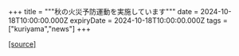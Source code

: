 +++
title = """秋の火災予防運動を実施しています"""
date = 2024-10-18T10:00:00.000Z
expiryDate = 2024-10-18T10:00:00.000Z
tags = ["kuriyama","news"]
+++


[[source]](https://www.town.kuriyama.hokkaido.jp/soshiki/24/29181.html)
